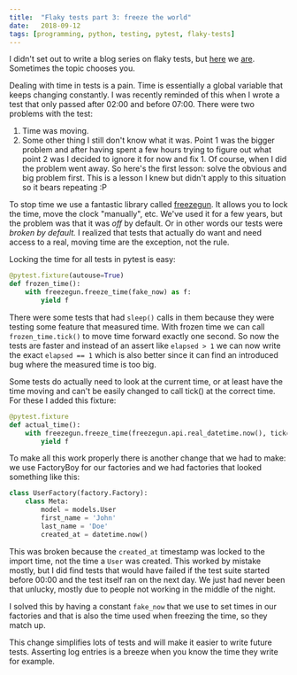 ```yaml
---
title:	"Flaky tests part 3: freeze the world"
date:	2018-09-12
tags: [programming, python, testing, pytest, flaky-tests]
---
```


 I didn't set out to write a blog series on flaky tests, but [here](/2018/02/05/use-the-biggest-hammer.html) we [are](/2018/08/28/intermittent-tests-aligned-primary-keys.html). Sometimes the topic chooses you.

Dealing with time in tests is a pain. Time is essentially a global variable that keeps changing constantly. I was recently reminded of this when I wrote a test that only passed after 02:00 and before 07:00. There were two problems with the test:

1. Time was moving.
2. Some other thing I still don't know what it was.
Point 1 was the bigger problem and after having spent a few hours trying to figure out what point 2 was I decided to ignore it for now and fix 1. Of course, when I did the problem went away. So here's the first lesson: solve the obvious and big problem first. This is a lesson I knew but didn't apply to this situation so it bears repeating :P

To stop time we use a fantastic library called [freezegun](https://github.com/spulec/freezegun). It allows you to lock the time, move the clock "manually", etc. We've used it for a few years, but the problem was that it was *off* by default. Or in other words our tests were *broken by default.* I realized that tests that actually do want and need access to a real, moving time are the exception, not the rule.

Locking the time for all tests in pytest is easy:

```python
@pytest.fixture(autouse=True)  
def frozen_time():  
    with freezegun.freeze_time(fake_now) as f:  
        yield f
```

There were some tests that had `sleep()` calls in them because they were testing some feature that measured time. With frozen time we can call `frozen_time.tick()` to move time forward exactly one second. So now the tests are faster and instead of an assert like `elapsed > 1` we can now write the exact `elapsed == 1` which is also better since it can find an introduced bug where the measured time is too big.

Some tests do actually need to look at the current time, or at least have the time moving and can't be easily changed to call tick() at the correct time. For these I added this fixture:

```python
@pytest.fixture  
def actual_time():  
    with freezegun.freeze_time(freezegun.api.real_datetime.now(), tick=True) as f:  
        yield f
```
To make all this work properly there is another change that we had to make: we use FactoryBoy for our factories and we had factories that looked something like this:

```python
class UserFactory(factory.Factory):  
    class Meta:  
        model = models.User 
        first_name = 'John'  
        last_name = 'Doe'  
        created_at = datetime.now()
```
This was broken because the `created_at` timestamp was locked to the import time, not the time a `User` was created. This worked by mistake mostly, but I did find tests that would have failed if the test suite started before 00:00 and the test itself ran on the next day. We just had never been that unlucky, mostly due to people not working in the middle of the night.

I solved this by having a constant `fake_now` that we use to set times in our factories and that is also the time used when freezing the time, so they match up.

This change simplifies lots of tests and will make it easier to write future tests. Asserting log entries is a breeze when you know the time they write for example.

